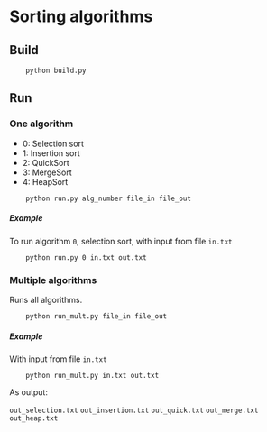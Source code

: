 # Sorting algorithms

## Build

```
    python build.py
```

## Run

### One algorithm

- 0: Selection sort
- 1: Insertion sort
- 2: QuickSort
- 3: MergeSort
- 4: HeapSort

```
    python run.py alg_number file_in file_out
```

##### Example
To run algorithm `0`, selection sort, with input from file `in.txt`

```
    python run.py 0 in.txt out.txt
```

### Multiple algorithms
Runs all algorithms.

```
    python run_mult.py file_in file_out
```

##### Example
With input from file `in.txt`

```
    python run_mult.py in.txt out.txt
```

As output:

`out_selection.txt`
`out_insertion.txt`
`out_quick.txt`
`out_merge.txt`
`out_heap.txt`